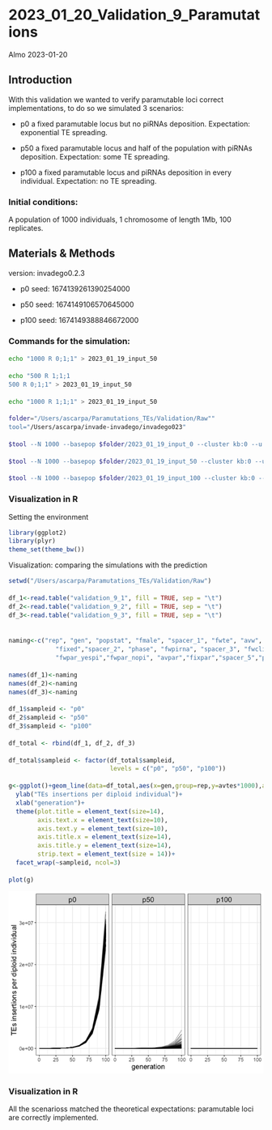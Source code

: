 2023_01_20_Validation_9\_Paramutations
================
Almo
2023-01-20

## Introduction

With this validation we wanted to verify paramutable loci correct
implementations, to do so we simulated 3 scenarios:

-   p0 a fixed paramutable locus but no piRNAs deposition. Expectation:
    exponential TE spreading.

-   p50 a fixed paramutable locus and half of the population with piRNAs
    deposition. Expectation: some TE spreading.

-   p100 a fixed paramutable locus and piRNAs deposition in every
    individual. Expectation: no TE spreading.

### Initial conditions:

A population of 1000 individuals, 1 chromosome of length 1Mb, 100
replicates.

## Materials & Methods

version: invadego0.2.3

-   p0 seed: 1674139261390254000

-   p50 seed: 1674149106570645000

-   p100 seed: 1674149388846672000

### Commands for the simulation:

``` bash
echo "1000 R 0;1;1" > 2023_01_19_input_50

echo "500 R 1;1;1
500 R 0;1;1" > 2023_01_19_input_50

echo "1000 R 1;1;1" > 2023_01_19_input_50

folder="/Users/ascarpa/Paramutations_TEs/Validation/Raw""
tool="/Users/ascarpa/invade-invadego/invadego023"

$tool --N 1000 --basepop $folder/2023_01_19_input_0 --cluster kb:0 --u 0.1 --gen 100 --genome mb:10 --steps 10 --rr 4 --paramutation 999999:1 --rep 100 --silent > $folder/validation_9_1 

$tool --N 1000 --basepop $folder/2023_01_19_input_50 --cluster kb:0 --u 0.1 --gen 100 --genome mb:10 --steps 10 --rr 4 --paramutation 999999:1 --rep 100 --silent > $folder/validation_9_2 

$tool --N 1000 --basepop $folder/2023_01_19_input_100 --cluster kb:0 --u 0.1 --gen 100 --genome mb:10 --steps 10 --rr 4 --paramutation 999999:1 --rep 100 --silent > $folder/validation_9_3 
```

### Visualization in R

Setting the environment

``` r
library(ggplot2)
library(plyr)
theme_set(theme_bw())
```

Visualization: comparing the simulations with the prediction

``` r
setwd("/Users/ascarpa/Paramutations_TEs/Validation/Raw")

df_1<-read.table("validation_9_1", fill = TRUE, sep = "\t")
df_2<-read.table("validation_9_2", fill = TRUE, sep = "\t")
df_3<-read.table("validation_9_3", fill = TRUE, sep = "\t")


naming<-c("rep", "gen", "popstat", "fmale", "spacer_1", "fwte", "avw", "min_w", "avtes", "avpopfreq",
             "fixed","spacer_2", "phase", "fwpirna", "spacer_3", "fwcli", "avcli", "fixcli", "spacer_4",
             "fwpar_yespi","fwpar_nopi", "avpar","fixpar","spacer_5","piori","orifreq","spacer 6")

names(df_1)<-naming
names(df_2)<-naming
names(df_3)<-naming

df_1$sampleid <- "p0"
df_2$sampleid <- "p50"
df_3$sampleid <- "p100"

df_total <- rbind(df_1, df_2, df_3)

df_total$sampleid <- factor(df_total$sampleid,
                            levels = c("p0", "p50", "p100"))

g<-ggplot()+geom_line(data=df_total,aes(x=gen,group=rep,y=avtes*1000),alpha=0.4)+
  ylab("TEs insertions per diploid individual")+
  xlab("generation")+
  theme(plot.title = element_text(size=14),
        axis.text.x = element_text(size=10),
        axis.text.y = element_text(size=10),
        axis.title.x = element_text(size=14),
        axis.title.y = element_text(size=14),
        strip.text = element_text(size = 14))+
  facet_wrap(~sampleid, ncol=3)

plot(g)
```

![](2023_01_20_Validation_9_Paramutations_files/figure-gfm/unnamed-chunk-3-1.png)<!-- -->

### Visualization in R

All the scenarioss matched the theoretical expectations: paramutable
loci are correctly implemented.
